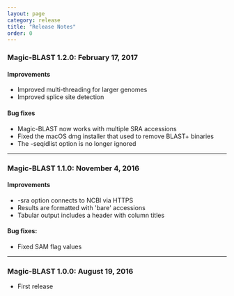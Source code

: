 ```yaml
---
layout: page
category: release
title: "Release Notes"
order: 0
---
```


### Magic-BLAST 1.2.0: February 17, 2017

#### Improvements

* Improved multi-threading for larger genomes
* Improved splice site detection

#### Bug fixes

* Magic-BLAST now works with multiple SRA accessions
* Fixed the macOS dmg installer that used to remove BLAST+ binaries
* The -seqidlist option is no longer ignored


---


### Magic-BLAST 1.1.0: November 4, 2016

#### Improvements

* -sra option connects to NCBI via HTTPS
* Results are formatted with 'bare' accessions
* Tabular output includes a header with column titles

#### Bug fixes:

* Fixed SAM flag values


---


### Magic-BLAST 1.0.0: August 19, 2016

* First release

